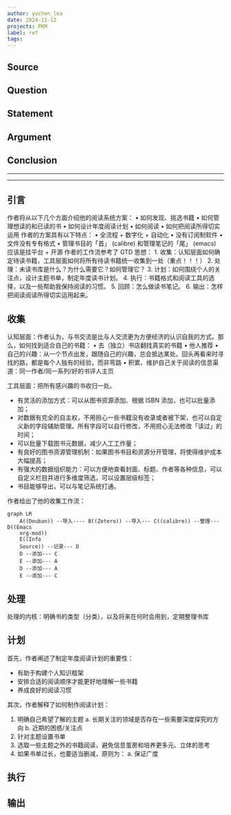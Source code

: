 ```yaml
---
author: yuchen_lea
date: 2024-11-12
projects: PKM
label: ref
tags:
---
```


## Source

[]()


## Question



## Statement



## Argument



## Conclusion


---
---

## 引言

作者将从以下几个方面介绍他的阅读系统方案：
	• 如何发现、挑选书籍
	• 如何管理想读的和已读的书
	• 如何设计年度阅读计划
	• 如何阅读
	• 如何把阅读所得切实运用
作者的方案具有以下特点：
	• 全流程 + 数字化 + 自动化
	• 没有订阅制软件
	• 文件没有专有格式
	• 管理书目的「首」 (calibre) 和管理笔记的「尾」 (emacs) 应该是挂平台 + 开源
作者的工作流参考了 GTD 思想：
	1. 收集：认知层面如何确定待读书籍，工具层面如何将所有待读书籍统一收集到一处（重点！！！）
	2. 处理：未读书库是什么？为什么需要它？如何管理它？
	3. 计划：如何围绕个人的关注点，设计主题书单，制定年度读书计划。
	4. 执行：书籍格式和阅读工具的选择，以及一些帮助我保持阅读的习惯。
	5. 回顾：怎么做读书笔记。
	6. 输出：怎样把阅读阅读所得切实运用起来。

## 收集

认知层面：作者认为，与书交流是比与人交流更为方便经济的认识自我的方式。那么，如何找到适合自己的书籍：
	• 去（独立）书店翻找真实的书籍
	• 他人推荐
	• 自己的兴趣：从一个节点出发，跟随自己的兴趣，总会抵达某处。回头再看来时寻找的路，都是每个人独有的经验，而非弯路
	• 积累、维护自己关于阅读的信息渠道：同一作者/同一系列/好的书评人主页

工具层面：把所有感兴趣的书收归一处。
- 有灵活的添加方式：可以从图书资源添加、根据 ISBN 添加，也可以批量添加；
- 对数据有完全的自主权，不用担心一些书籍没有收录或者被下架，也可以自定义新的字段辅助管理。所有字段可以自行修改，不用担心无法修改「读过」的时间；
- 可以批量下载图书元数据，减少人工工作量；
- 有良好的图书资源管理机制：如果图书书目和资源分开管理，将使得维护成本大幅提高；
- 有强大的数据组织能力：可以方便地查看封面、标题、作者等各种信息，可以自定义栏目并进行多维度筛选，可以设置层级标签；
- 书目能够导出，可以与笔记系统打通。

作者给出了他的收集工作流：

```mermaid
graph LR
    A((Douban)) --导入---- B((Zotero)) --导入--- C((calibre)) --整理--- D((Emacs 
    org-mod))
    E((Info
    Source)) --记录--- D
    D --添加--- C
    E --添加--- A
    D --添加--- A
    E --添加--- C
```

## 处理

处理的内核：明确书的类型（分类），以及将来在何时会用到，定期整理书库

## 计划

首先，作者阐述了制定年度阅读计划的重要性：
- 有助于构建个人知识框架
- 安排合适的阅读顺序才能更好地理解一些书籍
- 养成良好的阅读习惯

其次，作者解释了如何制作阅读计划：
1. 明确自己希望了解的主题
  a. 长期关注的领域是否存在一些需要深度探究的方向
  b. 近期的困惑/关注点
2. 针对主题设置书单
3. 选取一些主题之外的书籍阅读，避免信息茧房和培养更多元、立体的思考
4. 如果书单过长，也要适当删减，原则为：
  a. 保证广度
		
	

## 执行



## 输出


